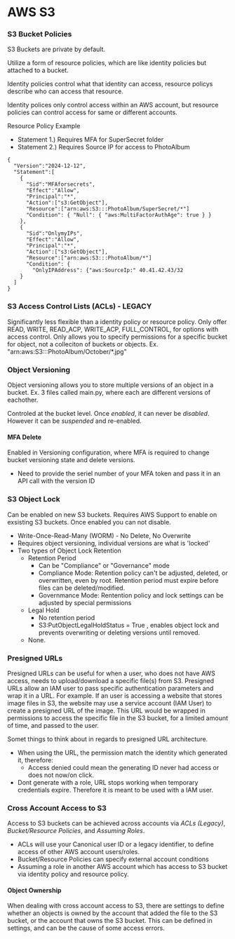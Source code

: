 # AWS S3


### S3 Bucket Policies
S3 Buckets are private by default.

Utilize a form of resource policies, which are like identity policies but attached to a bucket. 

Identity policies control what that identity can access, resource policys describe who can access that resource. 

Identity polices only control access within an AWS account, but resource policies can control access for same or different accounts. 

Resource Policy Example
- Statement 1.) Requires MFA for SuperSecret folder
- Statement 2.) Requires Source IP for access to PhotoAlbum
```
{
  "Version":"2024-12-12",
  "Statement":[
    {
      "Sid":"MFAforsecrets",
      "Effect":"Allow",
      "Principal":"*",
      "Action":["s3:GetObject"],
      "Resource":["arn:aws:S3:::PhotoAlbum/SuperSecret/*"]
      "Condition": { "Null": { "aws:MultiFactorAuthAge": true } }
    },
    {
      "Sid":"OnlymyIPs",
      "Effect":"Allow",
      "Principal":"*",
      "Action":["s3:GetObject"],
      "Resource":["arn:aws:S3:::PhotoAlbum/*"]
      "Condition": {
        "OnlyIPAddress": {"aws:SourceIp:" 40.41.42.43/32
    }
  ]
}
```

### S3 Access Control Lists (ACLs) - LEGACY

Significantly less flexible than a identity policy or resource policy. Only offer READ, WRITE, READ_ACP, WRITE_ACP, FULL_CONTROL, for options with access control. Only allows you to specify permissions for a specific bucket for object, not a colleciton of buckets or objects. Ex. "arn:aws:S3:::PhotoAlbum/October/*.jpg"


### Object Versioning
Object versioning allows you to store multiple versions of an object in a bucket. Ex. 3 files called main.py, where each are different versions of eachother. 

Controled at the bucket level. Once *enabled*, it can never be *disabled*. However it can be *suspended* and re-enabled. 

#### MFA Delete
Enabled in Versioning configuration, where MFA is required to change bucket versioning state and delete versions. 
- Need to provide the seriel number of your MFA token and pass it in an API call with the version ID

### S3 Object Lock

Can be enabled on new S3 buckets. Requires AWS Support to enable on exsisting S3 buckets. Once enabled you can not disable. 
- Write-Once-Read-Many (WORM) - No Delete, No Overwrite
- Requires object versioning, individual versions are what is 'locked'
- Two types of Object Lock Retention
  - Retention Period
    - Can be "Compliance" or "Governance" mode
    - Compliance Mode: Retention policy can't be adjusted, deleted, or overwritten, even by root. Retention period must expire before files can be deleted/modified.
    - Governmance Mode: Rentention policy and lock settings can be adjusted by special permissions
  - Legal Hold
    - No retention period
    - S3:PutObjectLegalHoldStatus = True , enables object lock and prevents overwriting or deleting versions until removed. 
  - None.


### Presigned URLs

Presigned URLs can be useful for when a user, who does not have AWS access, needs to upload/download a specific file(s) from S3. Presigned URLs allow an IAM user to pass specific authentication parameters and wrap it in a URL. For example. If an user is accessing a website that stores image files in S3, the website may use a service account (IAM User) to create a presigned URL of the image. This URL would be wrapped in permissions to access the specific file in the S3 bucket, for a limited amount of time, and passed to the user. 

Somet things to think about in regards to presigned URL architecture. 
- When using the URL, the permission match the identity which generated it, therefore:
  - Access denied could mean the generating ID never had access or does not now/on click.
- Dont generate with a role, URL stops working when temporary credentials expire. Therefore it is meant to be used with a IAM user.

### Cross Account Access to S3

Access to S3 buckets can be achieved across accounts via *ACLs (Legacy)*, *Bucket/Resource Policies*, and *Assuming Roles*.
- ACLs will use your Canonical user ID or a legacy identifier, to define access of other AWS account users/roles.
- Bucket/Resource Policies can specify external account conditions
- Assuming a role in another AWS account which has access to S3 bucket via identity policy and resource policy.

#### Object Ownership

When dealing with cross account access to S3, there are settings to define whether an objects is owned by the account that added the file to the S3 bucket, or the account that owns the S3 bucket. This can be defined in settings, and can be the cause of some access errors.
